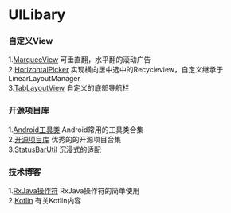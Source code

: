 # UILibary

### 自定义View<br>
1.[MarqueeView](https://github.com/sunfusheng/MarqueeView) 可垂直翻，水平翻的滚动广告<br>
2.[HorizontalPicker](https://github.com/adityagohad/HorizontalPicker) 实现横向居中选中的Recycleview，自定义继承于LinearLayoutManager<br>
3.[TabLayoutView](https://github.com/Dizoo/UILibary/blob/master/app/src/main/java/com/dizoo/uilibary/view/TabLayoutView.java) 自定义的底部导航栏<br>

### 开源项目库<br>
1.[Android工具类](https://github.com/Blankj/AndroidUtilCode) Android常用的工具类合集<br>
2.[开源项目库](https://github.com/opendigg/awesome-github-android-ui) 优秀的的开源项目合集<br>
3.[StatusBarUtil](https://github.com/laobie/StatusBarUtil) 沉浸式的适配<br>


### 技术博客<br>
1.[RxJava操作符](https://juejin.im/post/5b17560e6fb9a01e2862246f) RxJava操作符的简单使用<br>
2.[Kotlin](https://github.com/huaqianlee/KotlinDemo) 有关Kotlin内容<br>
  

